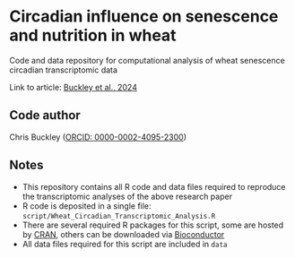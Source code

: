 # Circadian influence on senescence and nutrition in wheat

Code and data repository for computational analysis of wheat senescence circadian transcriptomic data

Link to article: [Buckley et al., 2024](https://doi.org/10.1101/2024.02.19.580927)

## Code author
Chris Buckley ([ORCID: 0000-0002-4095-2300](https://orcid.org/my-orcid?orcid=0000-0002-4095-2300))

## Notes
- This repository contains all R code and data files required to reproduce the transcriptomic analyses of the above research paper
- R code is deposited in a single file: `script/Wheat_Circadian_Transcriptomic_Analysis.R`
- There are several required R packages for this script, some are hosted by [CRAN](https://cran.r-project.org/web/packages/available_packages_by_name.html), others can be downloaded via [Bioconductor](https://www.bioconductor.org/)
- All data files required for this script are included in `data`
